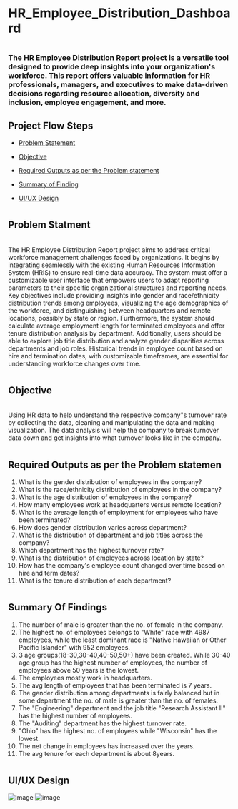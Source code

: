 # HR_Employee_Distribution_Dashboard
# <h3>The HR Employee Distribution Report project is a versatile tool designed to provide deep insights into your organization's workforce. This report offers valuable information for HR professionals, managers, and executives to make data-driven decisions regarding resource allocation, diversity and inclusion, employee engagement, and more.</h3>

## Project Flow Steps 

* <p><a href="#link1">Problem Statement</a></p>
* <p><a href="#link2">Objective</a></p>
* <p><a href="#link3">Required Outputs as per the Problem statement</a></p>
* <p><a href="#link4">Summary of Finding</a></p>
* <p><a href="#link5">UI/UX Design</a></p>

# <h2 id="link1">Problem Statment</h2>
<br>
The HR Employee Distribution Report project aims to address critical workforce management challenges faced by organizations. It begins by integrating seamlessly with the existing Human Resources Information System (HRIS) to ensure real-time data accuracy. The system must offer a customizable user interface that empowers users to adapt reporting parameters to their specific organizational structures and reporting needs. Key objectives include providing insights into gender and race/ethnicity distribution trends among employees, visualizing the age demographics of the workforce, and distinguishing between headquarters and remote locations, possibly by state or region. Furthermore, the system should calculate average employment length for terminated employees and offer tenure distribution analysis by department. Additionally, users should be able to explore job title distribution and analyze gender disparities across departments and job roles. Historical trends in employee count based on hire and termination dates, with customizable timeframes, are essential for understanding workforce changes over time. 

# <h2 id="link2">Objective</h2>
<br>
Using HR data to help understand the respective company"s turnover rate by collecting the data, cleaning and manipulating the data and making visualization. The data analysis will help the company to break turnover data down and get insights into what turnover looks like in the company.

# <h2 id="link3">Required Outputs as per the Problem statemen</h2>

1. What is the gender distribution of employees in the company?
2. What is the race/ethnicity distribution of employees in the company?
3. What is the age distribution of employees in the company?
4. How many employees work at headquarters versus remote location?
5. What is the average length of employment for employees who have been terminated?
6. How does gender distribution varies across department?
7. What is the distribution of department and job titles across the company?
8. Which department has the highest turnover rate?
9. What is the distribution of employees across location by state?
10. How has the company's employee count changed over time based on hire and term dates?
11. What is the tenure distribution of each department?

# <h2 id="link4">Summary Of Findings</h2>

1. The number of male is greater than the no. of female in the company.
2. The highest no. of employees belongs to "White" race with 4987 employees, while the least dominant race is "Native Hawaiian or Other Pacific Islander" with 952 employees.
3.  3 age groups(18-30,30-40,40-50,50+) have been created. While 30-40 age group has the highest number of employees, the number of employees above 50 years is the lowest.
4. The employees mostly work in headquarters.
5. The avg length of employees that has been terminated is 7 years.
6. The gender distribution among departments is fairly balanced but in some department the no. of male is greater than the no. of females.
7. The "Engineering" department and the job title "Research Assistant II" has the highest number of employees.
8. The "Auditing" department has the highest turnover rate.
9. "Ohio" has the highest no. of employees while "Wisconsin" has the lowest.
10. The net change in employees has increased over the years.
11. The avg tenure for each department is about 8years.

# <h2 id="link6">UI/UX Design</h2>
![image](https://github.com/Sumaiya988/HR_Employee_Distribution_Dashboard/assets/133051728/0289f9c1-d63b-493d-8bb8-397e0388e3b0)
![image](https://github.com/Sumaiya988/HR_Employee_Distribution_Dashboard/assets/133051728/9c725201-6dc5-45cc-96b8-817c59747971)



